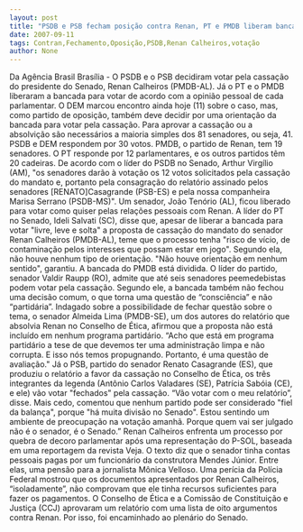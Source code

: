 ```yaml
---
layout: post
title: "PSDB e PSB fecham posição contra Renan, PT e PMDB liberam bancada em votação "
date: 2007-09-11
tags: Contran,Fechamento,Oposição,PSDB,Renan Calheiros,votação
author: None
---
```

Da Ag&ecirc;ncia Brasil 
Bras&iacute;lia - O PSDB e o PSB decidiram votar pela cassa&ccedil;&atilde;o do presidente do Senado, Renan Calheiros (PMDB-AL). J&aacute; o PT e o PMDB liberaram a bancada para votar de acordo com a opini&atilde;o pessoal de cada parlamentar. O DEM marcou encontro ainda hoje (11) sobre o caso, mas, como partido de oposi&ccedil;&atilde;o, tamb&eacute;m deve decidir por uma orienta&ccedil;&atilde;o da bancada para votar pela cassa&ccedil;&atilde;o. 
Para aprovar a cassa&ccedil;&atilde;o ou a absolvi&ccedil;&atilde;o s&atilde;o necess&aacute;rios a maioria simples dos 81 senadores, ou seja, 41. PSDB e DEM respondem por 30 votos. PMDB, o partido de Renan, tem 19 senadores. O PT responde por 12 parlamentares, e os outros partidos t&ecirc;m 20 cadeiras.
De acordo com o l&iacute;der do PSDB no Senado, Arthur Virg&iacute;lio (AM), &quot;os senadores dar&atilde;o &agrave; vota&ccedil;&atilde;o os 12 votos solicitados pela cassa&ccedil;&atilde;o do mandato e, portanto pela consagra&ccedil;&atilde;o do relat&oacute;rio assinado pelos senadores [RENATO]Casagrande (PSB-ES) e pela nossa companheira Marisa Serrano (PSDB-MS)&quot;. Um senador, Jo&atilde;o Ten&oacute;rio (AL), ficou liberado para votar como quiser pelas rela&ccedil;&otilde;es pessoais com Renan.
A l&iacute;der do PT no Senado, Ideli Salvati (SC), disse que, apesar de liberar a bancada para votar &quot;livre, leve e solta&quot; a proposta de cassa&ccedil;&atilde;o do mandato do senador Renan Calheiros (PMDB-AL), teme que o processo tenha &quot;risco de v&iacute;cio, de contamina&ccedil;&atilde;o pelos interesses que possam estar em jogo&quot;. Segundo ela, n&atilde;o houve nenhum tipo de orienta&ccedil;&atilde;o. &quot;N&atilde;o houve orienta&ccedil;&atilde;o em nenhum sentido&quot;, garantiu.
A bancada do PMDB est&aacute; dividida. O l&iacute;der do partido, senador Valdir Raupp (RO), admite que at&eacute; seis senadores peemedebistas podem votar pela cassa&ccedil;&atilde;o. Segundo ele, a bancada tamb&eacute;m n&atilde;o fechou uma decis&atilde;o comum, o que torna uma quest&atilde;o de &ldquo;consci&ecirc;ncia&rdquo; e n&atilde;o &ldquo;partid&aacute;ria&rdquo;.
Indagado sobre a possibilidade de fechar quest&atilde;o sobre o tema, o senador Almeida Lima (PMDB-SE), um dos autores do relat&oacute;rio que absolvia Renan no Conselho de &Eacute;tica, afirmou que a proposta n&atilde;o est&aacute; inclu&iacute;do em nenhum programa partid&aacute;rio. &ldquo;Acho que est&aacute; em programa partid&aacute;rio a tese de que devemos ter uma administra&ccedil;&atilde;o limpa e n&atilde;o corrupta. E isso n&oacute;s temos propugnando. Portanto, &eacute; uma quest&atilde;o de avalia&ccedil;&atilde;o.&quot;
J&aacute; o PSB, partido do senador Renato Casagrande (ES), que produziu o relat&oacute;rio a favor da cassa&ccedil;&atilde;o no Conselho de &Eacute;tica, os tr&ecirc;s integrantes da legenda (Ant&ocirc;nio Carlos Valadares (SE), Patr&iacute;cia Sab&oacute;ia (CE), e ele) v&atilde;o votar &quot;fechados&quot; pela cassa&ccedil;&atilde;o. &ldquo;V&atilde;o votar com o meu relat&oacute;rio&rdquo;, disse. Mais cedo, comentou que nenhum partido pode ser considerado &quot;fiel da balan&ccedil;a&quot;, porque &quot;h&aacute; muita divis&atilde;o no Senado&quot;. Estou sentindo um ambiente de preocupa&ccedil;&atilde;o na vota&ccedil;&atilde;o amanh&atilde;. Porque quem vai ser julgado n&atilde;o &eacute; o senador, &eacute; o Senado.&rdquo;
Renan Calheiros enfrenta um processo por quebra de decoro parlamentar ap&oacute;s uma representa&ccedil;&atilde;o do P-SOL, baseada em uma reportagem da revista Veja. O texto diz que o senador tinha contas pessoais pagas por um funcion&aacute;rio da construtora Mendes J&uacute;nior. Entre elas, uma pens&atilde;o para a jornalista M&ocirc;nica Velloso.
Uma per&iacute;cia da Pol&iacute;cia Federal mostrou que os documentos apresentados por Renan Calheiros, &ldquo;isoladamente&rdquo;, n&atilde;o comprovam que ele tinha recursos suficientes para fazer os pagamentos. O Conselho de &Eacute;tica e a Comiss&atilde;o de Constitui&ccedil;&atilde;o e Justi&ccedil;a (CCJ) aprovaram um relat&oacute;rio com uma lista de oito argumentos contra Renan. Por isso, foi encaminhado ao plen&aacute;rio do Senado. 